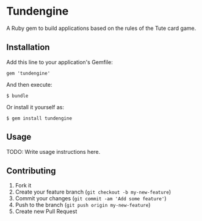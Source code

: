 # Tundengine

A Ruby gem to build applications based on the rules of the Tute card game.

## Installation

Add this line to your application's Gemfile:

    gem 'tundengine'

And then execute:

    $ bundle

Or install it yourself as:

    $ gem install tundengine

## Usage

TODO: Write usage instructions here.

## Contributing

1. Fork it
2. Create your feature branch (`git checkout -b my-new-feature`)
3. Commit your changes (`git commit -am 'Add some feature'`)
4. Push to the branch (`git push origin my-new-feature`)
5. Create new Pull Request
